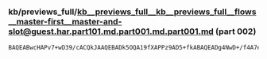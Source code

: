 ### kb/previews_full/kb__previews_full__kb__previews_full__flows__master-first__master-and-slot@guest.har.part101.md.part001.md.part001.md (part 002)

```md
BAQEABwcHAPv7+wD39/cACQkJAAQEBADk5OQA19fXAPPz9AD5+fkABAQEADg4NwD+/f4A7e3tAAICAQD9/f0A9vb2APHx8QAMDAwA+/v7AOXm5QDb3t0A9Pb1APv6+g
```

```

